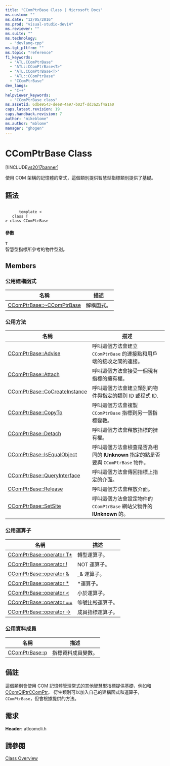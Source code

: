 ```yaml
---
title: "CComPtrBase Class | Microsoft Docs"
ms.custom: ""
ms.date: "12/05/2016"
ms.prod: "visual-studio-dev14"
ms.reviewer: ""
ms.suite: ""
ms.technology: 
  - "devlang-cpp"
ms.tgt_pltfrm: ""
ms.topic: "reference"
f1_keywords: 
  - "ATL.CComPtrBase"
  - "ATL::CComPtrBase<T>"
  - "ATL.CComPtrBase<T>"
  - "ATL::CComPtrBase"
  - "CComPtrBase"
dev_langs: 
  - "C++"
helpviewer_keywords: 
  - "CComPtrBase class"
ms.assetid: 6dbe9543-dee8-4a97-b02f-dd3a25f4a1a0
caps.latest.revision: 19
caps.handback.revision: 7
author: "mikeblome"
ms.author: "mblome"
manager: "ghogen"
---
```

# CComPtrBase Class
[!INCLUDE[vs2017banner](../../assembler/inline/includes/vs2017banner.md)]

使用 COM 架構的記憶體的常式，這個類別提供智慧型指標類別提供了基礎。  
  
## 語法  
  
```  
  
      template <  
   class T   
> class CComPtrBase  
```  
  
#### 參數  
 `T`  
 智慧型指標所參考的物件型別。  
  
## Members  
  
### 公用建構函式  
  
|名稱|描述|  
|--------|--------|  
|[CComPtrBase::~CComPtrBase](../Topic/CComPtrBase::~CComPtrBase.md)|解構函式。|  
  
### 公用方法  
  
|名稱|描述|  
|--------|--------|  
|[CComPtrBase::Advise](../Topic/CComPtrBase::Advise.md)|呼叫這個方法會建立 `CComPtrBase` 的連接點和用戶端的接收之間的連接。|  
|[CComPtrBase::Attach](../Topic/CComPtrBase::Attach.md)|呼叫這個方法會接受一個現有指標的擁有權。|  
|[CComPtrBase::CoCreateInstance](../Topic/CComPtrBase::CoCreateInstance.md)|呼叫這個方法會建立類別的物件與指定的類別 ID 或程式 ID.|  
|[CComPtrBase::CopyTo](../Topic/CComPtrBase::CopyTo.md)|呼叫這個方法會複製 `CComPtrBase` 指標到另一個指標變數。|  
|[CComPtrBase::Detach](../Topic/CComPtrBase::Detach.md)|呼叫這個方法會釋放指標的擁有權。|  
|[CComPtrBase::IsEqualObject](../Topic/CComPtrBase::IsEqualObject.md)|呼叫這個方法會檢查是否為相同的 **IUnknown** 指定的點是否要與 `CComPtrBase` 物件。|  
|[CComPtrBase::QueryInterface](../Topic/CComPtrBase::QueryInterface.md)|呼叫這個方法會傳回指標上指定的介面。|  
|[CComPtrBase::Release](../Topic/CComPtrBase::Release.md)|呼叫這個方法會釋放介面。|  
|[CComPtrBase::SetSite](../Topic/CComPtrBase::SetSite.md)|呼叫這個方法會設定物件的 `CComPtrBase` 網站父物件的 **IUnknown** 的。|  
  
### 公用運算子  
  
|名稱|描述|  
|--------|--------|  
|[CComPtrBase::operator T\*](../Topic/CComPtrBase::operator%20T*.md)|轉型運算子。|  
|[CComPtrBase::operator \!](../Topic/CComPtrBase::operator%20!.md)|NOT 運算子。|  
|[CComPtrBase::operator &](../Topic/CComPtrBase::operator%20&.md)|\_& 運算子。|  
|[CComPtrBase::operator \*](../Topic/CComPtrBase::operator%20*.md)|\*運算子。|  
|[CComPtrBase::operator \<](../Topic/CComPtrBase::operator%20%3C.md)|小於運算子。|  
|[CComPtrBase::operator \=\=](../Topic/CComPtrBase::operator%20==.md)|等號比較運算子。|  
|[CComPtrBase::operator \-\>](../Topic/CComPtrBase::operator%20-%3E.md)|成員指標運算子。|  
  
### 公用資料成員  
  
|名稱|描述|  
|--------|--------|  
|[CComPtrBase::p](../Topic/CComPtrBase::p.md)|指標資料成員變數。|  
  
## 備註  
 這個類別會使用 COM 記憶體管理常式的其他智慧型指標提供基礎，例如和 [CComQIPtr](../../atl/reference/ccomqiptr-class.md)[CComPtr](../../atl/reference/ccomptr-class.md)。  衍生類別可以加入自己的建構函式和運算子， `CComPtrBase`，但會根據提供的方法。  
  
## 需求  
 **Header:** atlcomcli.h  
  
## 請參閱  
 [Class Overview](../../atl/atl-class-overview.md)
